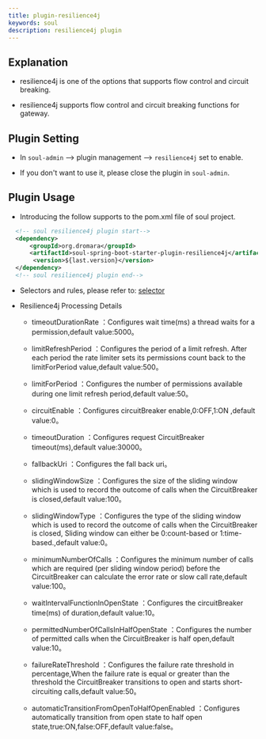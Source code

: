 ```yaml
---
title: plugin-resilience4j
keywords: soul
description: resilience4j plugin
---
```


## Explanation

* resilience4j is one of the options that supports flow control and circuit breaking.

* resilience4j supports flow control and circuit breaking functions for gateway.


## Plugin Setting

* In `soul-admin` -->  plugin management --> `resilience4j` set to enable.

* If you don't want to use it, please close the plugin in `soul-admin`.


## Plugin Usage

* Introducing the follow supports to the pom.xml file of soul project.

```xml
  <!-- soul resilience4j plugin start-->
  <dependency>
      <groupId>org.dromara</groupId>
      <artifactId>soul-spring-boot-starter-plugin-resilience4j</artifactId>
       <version>${last.version}</version>
  </dependency>
  <!-- soul resilience4j plugin end-->
``` 

* Selectors and rules, please refer to: [selector](selector.md)

* Resilience4j Processing Details

    * timeoutDurationRate ：Configures wait time(ms) a thread waits for a permission,default value:5000。
    
    * limitRefreshPeriod ：Configures the period of a limit refresh. After each period the rate limiter sets its permissions count back to the limitForPeriod value,default value:500。
    
    * limitForPeriod ：Configures the number of permissions available during one limit refresh period,default value:50。
    
    * circuitEnable ：Configures circuitBreaker enable,0:OFF,1:ON ,default value:0。
    
    * timeoutDuration ：Configures request CircuitBreaker timeout(ms),default value:30000。
    
    * fallbackUri ：Configures the fall back uri。
    
    * slidingWindowSize ：Configures the size of the sliding window which is used to record the outcome of calls when the CircuitBreaker is closed,default value:100。
    
    * slidingWindowType ：Configures the type of the sliding window which is used to record the outcome of calls when the CircuitBreaker is closed,
                          Sliding window can either be 0:count-based or 1:time-based.,default value:0。
   
    * minimumNumberOfCalls ：Configures the minimum number of calls which are required (per sliding window period) before the CircuitBreaker can calculate the error rate or slow call rate,default value:100。

    * waitIntervalFunctionInOpenState ：Configures the circuitBreaker time(ms) of duration,default value:10。

    * permittedNumberOfCallsInHalfOpenState ：Configures the number of permitted calls when the CircuitBreaker is half open,default value:10。

    * failureRateThreshold ：Configures the failure rate threshold in percentage,When the failure rate is equal or greater than the threshold the CircuitBreaker transitions to open and starts short-circuiting calls,default value:50。

    * automaticTransitionFromOpenToHalfOpenEnabled ：Configures automatically transition from open state to half open state,true:ON,false:OFF,default value:false。
